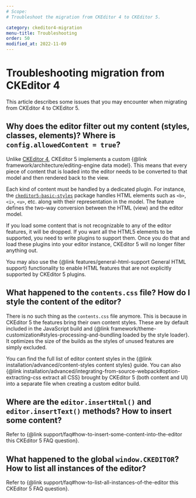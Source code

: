 ```yaml
---
# Scope:
# Troubleshoot the migration from CKEditor 4 to CKEditor 5.

category: ckeditor4-migration
menu-title: Troubleshooting
order: 50
modified_at: 2022-11-09
---
```


# Troubleshooting migration from CKEditor 4

This article describes some issues that you may encounter when migrating from CKEditor 4 to CKEditor 5.

## Why does the editor filter out my content (styles, classes, elements)? Where is `config.allowedContent = true`?

Unlike [CKEditor 4](https://ckeditor.com/ckeditor-4/), CKEditor 5 implements a custom {@link framework/architecture/editing-engine data model}. This means that every piece of content that is loaded into the editor needs to be converted to that model and then rendered back to the view.

Each kind of content must be handled by a dedicated plugin. For instance, the [`ckeditor5-basic-styles`](https://www.npmjs.com/package/@ckeditor/ckeditor5-basic-styles) package handles HTML elements such as `<b>`, `<i>`, `<u>`, etc. along with their representation in the model. The feature defines the two–way conversion between the HTML (view) and the editor model.

If you load some content that is not recognizable to any of the editor features, it will be dropped. If you want all the HTML5 elements to be supported, you need to write plugins to support them. Once you do that and load these plugins into your editor instance, CKEditor 5 will no longer filter anything out.

You may also use the {@link features/general-html-support General HTML support} functionality to enable HTML features that are not explicitly supported by CKEditor 5 plugins.

## What happened to the `contents.css` file? How do I style the content of the editor?

There is no such thing as the `contents.css` file anymore. This is because in CKEditor 5 the features bring their own content styles. These are by default included in the JavaScript build and {@link framework/theme-customization#styles-processing-and-bundling loaded by the style loader}. It optimizes the size of the builds as the styles of unused features are simply excluded.

You can find the full list of editor content styles in the {@link installation/advanced/content-styles content styles} guide. You can also {@link installation/advanced/integrating-from-source-webpack#option-extracting-css extract all CSS} brought by CKEditor 5 (both content and UI) into a separate file when creating a custom editor build.

## Where are the `editor.insertHtml()` and `editor.insertText()` methods? How to insert some content?

Refer to {@link support/faq#how-to-insert-some-content-into-the-editor this CKEditor 5 FAQ question}.

## What happened to the global `window.CKEDITOR`? How to list all instances of the editor?

Refer to {@link support/faq#how-to-list-all-instances-of-the-editor this CKEditor 5 FAQ question}.
